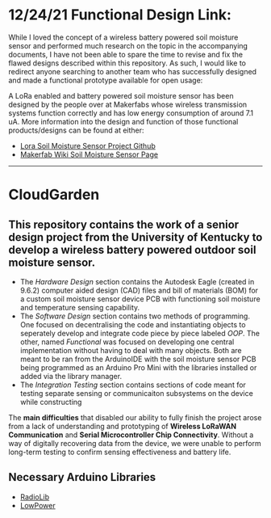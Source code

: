 # 12/24/21 Functional Design Link:
While I loved the concept of a wireless battery powered soil moisture sensor and performed much research on the topic in the accompanying documents, I have not been able to spare the time to revise and fix the flawed designs described within this repository. As such, I would like to redirect anyone searching to another team who has successfully designed and made a functional prototype available for open usage:

A LoRa enabled and battery powered soil moisture sensor has been designed by the people over at Makerfabs whose wireless transmission systems function correctly and has low energy consumption of around 7.1 uA. More information into the design and function of those functional products/designs can be found at either:
* [Lora Soil Moisture Sensor Project Github](https://github.com/Makerfabs/Lora-Soil-Moisture-Sensor.git)
* [Makerfab Wiki Soil Moisture Sensor Page](https://www.makerfabs.com/wiki/index.php?title=Lora_Soil_Moisture_Sensor)
---

# CloudGarden
This repository contains the work of a senior design project from the University of Kentucky to develop a **wireless battery powered outdoor soil moisture sensor**. 
---
- The *Hardware Design* section contains the Autodesk Eagle (created in 9.6.2) computer aided design (CAD) files and bill of materials (BOM) for a custom soil moisture sensor device PCB with functioning soil moisture and temperature sensing capability. 
- The *Software Design* section contains two methods of programming. One focused on decentralising the code and instantiating objects to seperately develop and integrate code piece by piece labeled *OOP*. The other, named *Functional* was focused on developing one central implementation without having to deal with many objects. Both are meant to be ran from the ArduinoIDE with the soil moisture sensor PCB being programmed as an Arduino Pro Mini with the libraries installed or added via the library manager.
- The *Integration Testing* section contains sections of code meant for testing separate sensing or communicaiton subsystems on the device while constructing

The **main difficulties** that disabled our ability to fully finish the project arose from a lack of understanding and prototyping of **Wireless LoRaWAN Communication** and **Serial Microcontroller Chip Connectivity**. Without a way of digitally recovering data from the device, we were unable to perform long-term testing to confirm sensing effectiveness and battery life. 

## Necessary Arduino Libraries
 * [RadioLib](https://github.com/jgromes/RadioLib.git)
 * [LowPower](https://github.com/LowPowerLab/LowPower.git)



